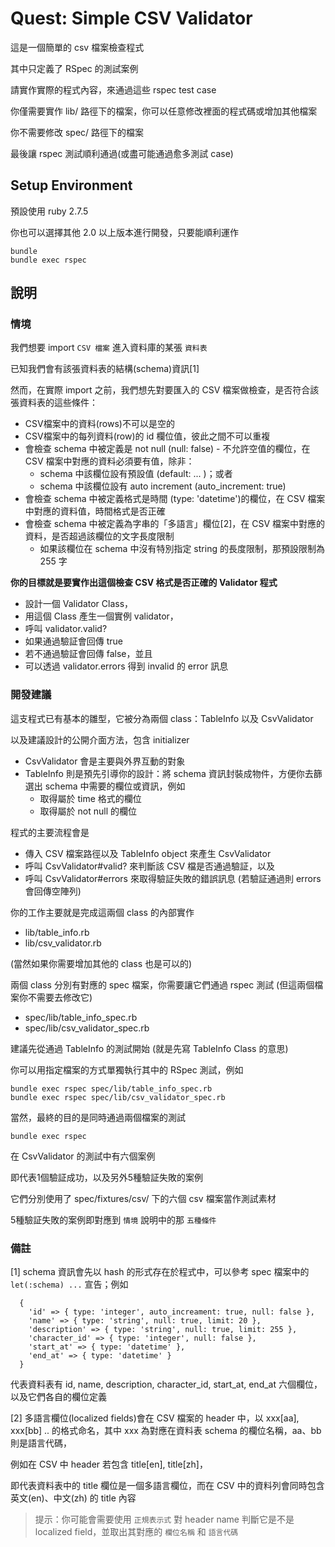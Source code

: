 # Quest: Simple CSV Validator

這是一個簡單的 csv 檔案檢查程式

其中只定義了 RSpec 的測試案例

請實作實際的程式內容，來通過這些 rspec test case

你僅需要實作 lib/ 路徑下的檔案，你可以任意修改裡面的程式碼或增加其他檔案

你不需要修改 spec/ 路徑下的檔案

最後讓 rspec 測試順利通過(或盡可能通過愈多測試 case)

## Setup Environment

預設使用 ruby 2.7.5

你也可以選擇其他 2.0 以上版本進行開發，只要能順利運作


```
bundle
bundle exec rspec
```

## 說明

### 情境

我們想要 import `CSV 檔案` 進入資料庫的某張 `資料表`

已知我們會有該張資料表的結構(schema)資訊[1]

然而，在實際 import 之前，我們想先對要匯入的 CSV 檔案做檢查，是否符合該張資料表的這些條件：

- CSV檔案中的資料(rows)不可以是空的
- CSV檔案中的每列資料(row)的 id 欄位值，彼此之間不可以重複
- 會檢查 schema 中被定義是 not null (null: false) - 不允許空值的欄位，在 CSV 檔案中對應的資料必須要有值，除非：
  - schema 中該欄位設有預設值 (default: ... )；或者
  - schema 中該欄位設有 auto increment (auto_increment: true)
- 會檢查 schema 中被定義格式是時間 (type: 'datetime')的欄位，在 CSV 檔案中對應的資料值，時間格式是否正確
- 會檢查 schema 中被定義為字串的「多語言」欄位[2]，在 CSV 檔案中對應的資料，是否超過該欄位的文字長度限制
  - 如果該欄位在 schema 中沒有特別指定 string 的長度限制，那預設限制為 255 字

**你的目標就是要實作出這個檢查 CSV 格式是否正確的 Validator 程式**

- 設計一個 Validator Class，
- 用這個 Class 產生一個實例 validator，
- 呼叫 validator.valid?
- 如果通過驗証會回傳 true
- 若不通過驗証會回傳 false，並且
- 可以透過 validator.errors 得到 invalid 的 error 訊息

### 開發建議

這支程式已有基本的雛型，它被分為兩個 class：TableInfo 以及 CsvValidator

以及建議設計的公開介面方法，包含 initializer

- CsvValidator 會是主要與外界互動的對象
- TableInfo 則是預先引導你的設計：將 schema 資訊封裝成物件，方便你去篩選出 schema 中需要的欄位或資訊，例如
  - 取得屬於 time 格式的欄位
  - 取得屬於 not null 的欄位

程式的主要流程會是

- 傳入 CSV 檔案路徑以及 TableInfo object 來產生 CsvValidator
- 呼叫 CsvValidator#valid? 來判斷該 CSV 檔是否通過驗証，以及
- 呼叫 CsvValidator#errors 來取得驗証失敗的錯誤訊息 (若驗証通過則 errors 會回傳空陣列)

你的工作主要就是完成這兩個 class 的內部實作

- lib/table_info.rb
- lib/csv_validator.rb

 (當然如果你需要增加其他的 class 也是可以的)

兩個 class 分別有對應的 spec 檔案，你需要讓它們通過 rspec 測試 (但這兩個檔案你不需要去修改它)

- spec/lib/table_info_spec.rb
- spec/lib/csv_validator_spec.rb

建議先從通過 TableInfo 的測試開始 (就是先寫 TableInfo Class 的意思)

你可以用指定檔案的方式單獨執行其中的 RSpec 測試，例如

```
bundle exec rspec spec/lib/table_info_spec.rb
bundle exec rspec spec/lib/csv_validator_spec.rb
```

當然，最終的目的是同時通過兩個檔案的測試

```
bundle exec rspec
```

在 CsvValidator 的測試中有六個案例

即代表1個驗証成功，以及另外5種驗証失敗的案例

它們分別使用了 spec/fixtures/csv/ 下的六個 csv 檔案當作測試素材

5種驗証失敗的案例即對應到 `情境` 說明中的那 `五種條件`

### 備註

[1] schema 資訊會先以 hash 的形式存在於程式中，可以參考 spec 檔案中的 `let(:schema) ...` 宣告；例如

```
  {
    'id' => { type: 'integer', auto_increament: true, null: false },
    'name' => { type: 'string', null: true, limit: 20 },
    'description' => { type: 'string', null: true, limit: 255 },
    'character_id' => { type: 'integer', null: false },
    'start_at' => { type: 'datetime' },
    'end_at' => { type: 'datetime' }
  }
```

代表資料表有 id, name, description, character_id, start_at, end_at 六個欄位，以及它們各自的欄位定義

[2] 多語言欄位(localized fields)會在 CSV 檔案的 header 中，以 xxx[aa], xxx[bb] .. 的格式命名，其中 xxx 為對應在資料表 schema 的欄位名稱，aa、bb 則是語言代碼，

例如在 CSV 中 header 若包含 title[en], title[zh]，

即代表資料表中的 title 欄位是一個多語言欄位，而在 CSV 中的資料列會同時包含 英文(en)、中文(zh) 的 title 內容

> 提示：你可能會需要使用 `正規表示式` 對 header name 判斷它是不是 localized field，並取出其對應的 `欄位名稱` 和 `語言代碼`